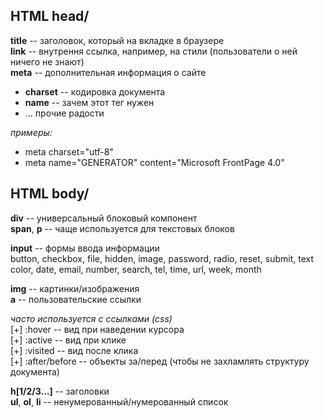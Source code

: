 ## HTML head/
**title** -- заголовок, который на вкладке в браузере <br/>
**link** -- внутрення ссылка, например, на стили (пользователи о ней ничего не знают) <br/>
**meta** -- дополнительная информация о сайте <br/>
* **charset** -- кодировка документа <br/>
* **name** -- зачем этот тег нужен <br/>
* ... прочие радости <br/>

*примеры:* <br/>
* meta charset="utf-8" <br/>
* meta name="GENERATOR" content="Microsoft FrontPage 4.0" <br/>

## HTML body/
**div** -- универсальный блоковый компонент <br/>
**span**, **p** -- чаще используется для текстовых блоков <br/>

**input** -- формы ввода информации <br/>
button, checkbox, file, hidden, image, password, radio, reset, submit, text <br/>
color, date, email, number, search, tel, time, url, week, month <br/>

**img** -- картинки/изображения <br/>
**a** -- пользовательские ссылки <br/>

*часто используется с ссылками (css)* <br/>
[+] :hover -- вид при наведении курсора <br/>
[+] :active -- вид при клике <br/>
[+] :visited -- вид после клика <br/>
[+] :after/before -- объекты за/перед (чтобы не захламлять структуру документа) <br/>


**h[1/2/3...]** -- заголовки <br/>
**ul**, **ol**, **li** -- ненумерованный/нумерованный список <br/>

